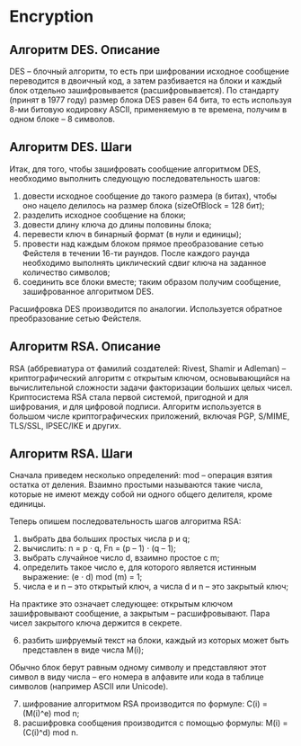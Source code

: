 # Encryption
## Алгоритм DES. Описание
DES – блочный алгоритм, то есть при шифровании исходное сообщение переводится в двоичный код, а затем разбивается на блоки и каждый блок отдельно зашифровывается (расшифровывается). По стандарту (принят в 1977 году) размер блока DES равен 64 бита, то есть используя 8-ми битовую кодировку ASCII, применяемую в те времена, получим в одном блоке – 8 символов.
## Алгоритм DES. Шаги
Итак, для того, чтобы зашифровать сообщение алгоритмом DES, необходимо выполнить следующую последовательность шагов:

1. довести исходное сообщение до такого размера (в битах), чтобы оно нацело делилось на размер блока (sizeOfBlock = 128 бит);
2. разделить исходное сообщение на блоки;
3. довести длину ключа до длины половины блока;
4. перевести ключ в бинарный формат (в нули и единицы);
5. провести над каждым блоком прямое преобразование сетью Фейстеля в течении 16-ти раундов. После каждого раунда необходимо выполнять циклический сдвиг ключа на заданное количество символов;
6. соединить все блоки вместе; таким образом получим сообщение, зашифрованное алгоритмом DES.

Расшифровка DES производится по аналогии. Используется обратное преобразование сетью Фейстеля.

## Алгоритм RSA. Описание
RSA (аббревиатура от фамилий создателей: Rivest, Shamir и Adleman) – криптографический алгоритм с открытым ключом, основывающийся на вычислительной сложности задачи факторизации больших целых чисел. Криптосистема RSA стала первой системой, пригодной и для шифрования, и для цифровой подписи. Алгоритм используется в большом числе криптографических приложений, включая PGP, S/MIME, TLS/SSL, IPSEC/IKE и других. 
## Алгоритм RSA. Шаги
Сначала приведем несколько определений:
mod – операция взятия остатка от деления.
Взаимно простыми называются такие числа, которые не имеют между собой ни одного общего делителя, кроме единицы.

Теперь опишем последовательность шагов алгоритма RSA:

1. выбрать два больших простых числа p и q;
2. вычислить: n = p ⋅ q, Fn = (p – 1) ⋅ (q – 1);
3. выбрать случайное число d, взаимно простое с m;
4. определить такое число e, для которого является истинным выражение: (e ⋅ d) mod (m) = 1;
5. числа e и n – это открытый ключ, а числа d и n – это закрытый ключ;

На практике это означает следующее: открытым ключом зашифровывают сообщение, а закрытым – расшифровывают. Пара чисел закрытого ключа держится в секрете.

6. разбить шифруемый текст на блоки, каждый из которых может быть представлен в виде числа M(i);

Обычно блок берут равным одному символу и представляют этот символ в виду числа – его номера в алфавите или кода в таблице символов (например ASCII или Unicode).

7. шифрование алгоритмом RSA производится по формуле: C(i) = (M(i)^e) mod n;
8. расшифровка сообщения производится с помощью формулы: M(i) = (C(i)^d) mod n.
